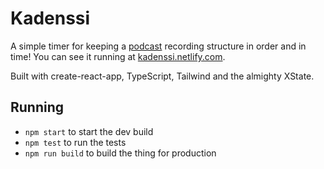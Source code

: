 # Kadenssi

A simple timer for keeping a [podcast](https://webbidevaus.fi) recording structure in order and in time! You can see it running at [kadenssi.netlify.com](https://kadenssi.netlify.com).

Built with create-react-app, TypeScript, Tailwind and the almighty XState.

## Running

- `npm start` to start the dev build
- `npm test` to run the tests
- `npm run build` to build the thing for production
